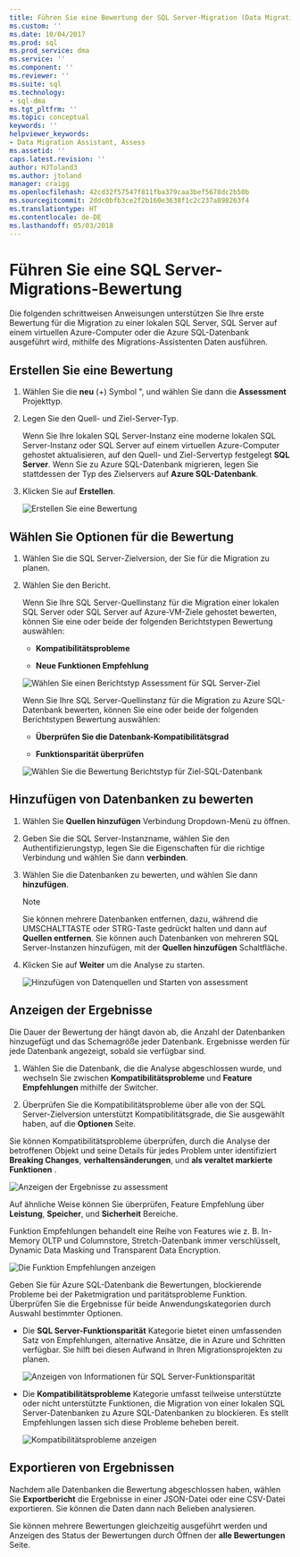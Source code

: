 ```yaml
---
title: Führen Sie eine Bewertung der SQL Server-Migration (Data Migration Assistant) | Microsoft Docs
ms.custom: ''
ms.date: 10/04/2017
ms.prod: sql
ms.prod_service: dma
ms.service: ''
ms.component: ''
ms.reviewer: ''
ms.suite: sql
ms.technology:
- sql-dma
ms.tgt_pltfrm: ''
ms.topic: conceptual
keywords: ''
helpviewer_keywords:
- Data Migration Assistant, Assess
ms.assetid: ''
caps.latest.revision: ''
author: HJToland3
ms.author: jtoland
manager: craigg
ms.openlocfilehash: 42cd32f57547f811fba379caa3bef5678dc2b50b
ms.sourcegitcommit: 2ddc0bfb3ce2f2b160e3638f1c2c237a898263f4
ms.translationtype: HT
ms.contentlocale: de-DE
ms.lasthandoff: 05/03/2018
---
```

# <a name="perform-a-sql-server-migration-assessment"></a>Führen Sie eine SQL Server-Migrations-Bewertung
Die folgenden schrittweisen Anweisungen unterstützen Sie Ihre erste Bewertung für die Migration zu einer lokalen SQL Server, SQL Server auf einem virtuellen Azure-Computer oder die Azure SQL-Datenbank ausgeführt wird, mithilfe des Migrations-Assistenten Daten ausführen.

## <a name="create-an-assessment"></a>Erstellen Sie eine Bewertung

1.  Wählen Sie die **neu** (+) Symbol ", und wählen Sie dann die **Assessment** Projekttyp.

2.  Legen Sie den Quell- und Ziel-Server-Typ.

    Wenn Sie Ihre lokalen SQL Server-Instanz eine moderne lokalen SQL Server-Instanz oder SQL Server auf einem virtuellen Azure-Computer gehostet aktualisieren, auf den Quell- und Ziel-Servertyp festgelegt **SQL Server**. Wenn Sie zu Azure SQL-Datenbank migrieren, legen Sie stattdessen der Typ des Zielservers auf **Azure SQL-Datenbank**.

3.  Klicken Sie auf **Erstellen**.

    ![Erstellen Sie eine Bewertung](../dma/media/NewAssessment.png)

## <a name="choose-assessment-options"></a>Wählen Sie Optionen für die Bewertung

1. Wählen Sie die SQL Server-Zielversion, der Sie für die Migration zu planen.

2. Wählen Sie den Bericht.

   Wenn Sie Ihre SQL Server-Quellinstanz für die Migration einer lokalen SQL Server oder SQL Server auf Azure-VM-Ziele gehostet bewerten, können Sie eine oder beide der folgenden Berichtstypen Bewertung auswählen:

    -   **Kompatibilitätsprobleme**

    -   **Neue Funktionen Empfehlung**

    ![Wählen Sie einen Berichtstyp Assessment für SQL Server-Ziel](../dma/media/AssessmentTypes.png)

   Wenn Sie Ihre SQL Server-Quellinstanz für die Migration zu Azure SQL-Datenbank bewerten, können Sie eine oder beide der folgenden Berichtstypen Bewertung auswählen:

    -   **Überprüfen Sie die Datenbank-Kompatibilitätsgrad**

    -   **Funktionsparität überprüfen**

    ![Wählen Sie die Bewertung Berichtstyp für Ziel-SQL-Datenbank](../dma/media/AssessmentTypes_Azure.png)

## <a name="add-databases-to-assess"></a>Hinzufügen von Datenbanken zu bewerten

1.  Wählen Sie **Quellen hinzufügen** Verbindung Dropdown-Menü zu öffnen.

2.  Geben Sie die SQL Server-Instanzname, wählen Sie den Authentifizierungstyp, legen Sie die Eigenschaften für die richtige Verbindung und wählen Sie dann **verbinden**.

3.  Wählen Sie die Datenbanken zu bewerten, und wählen Sie dann **hinzufügen**.

    > [!NOTE] 
    > Sie können mehrere Datenbanken entfernen, dazu, während die UMSCHALTTASTE oder STRG-Taste gedrückt halten und dann auf **Quellen entfernen**. Sie können auch Datenbanken von mehreren SQL Server-Instanzen hinzufügen, mit der **Quellen hinzufügen** Schaltfläche.

4.  Klicken Sie auf **Weiter** um die Analyse zu starten.

    ![Hinzufügen von Datenquellen und Starten von assessment](../dma/media/SelectDatabase.png)

## <a name="view-results"></a>Anzeigen der Ergebnisse

Die Dauer der Bewertung der hängt davon ab, die Anzahl der Datenbanken hinzugefügt und das Schemagröße jeder Datenbank. Ergebnisse werden für jede Datenbank angezeigt, sobald sie verfügbar sind.

1.  Wählen Sie die Datenbank, die die Analyse abgeschlossen wurde, und wechseln Sie zwischen **Kompatibilitätsprobleme** und **Feature Empfehlungen** mithilfe der Switcher.

2.  Überprüfen Sie die Kompatibilitätsprobleme über alle von der SQL Server-Zielversion unterstützt Kompatibilitätsgrade, die Sie ausgewählt haben, auf die **Optionen** Seite.

Sie können Kompatibilitätsprobleme überprüfen, durch die Analyse der betroffenen Objekt und seine Details für jedes Problem unter identifiziert **Breaking Changes**, **verhaltensänderungen**, und **als veraltet markierte Funktionen** .

![Anzeigen der Ergebnisse zu assessment](../dma/media/ReviewResults.png)

Auf ähnliche Weise können Sie überprüfen, Feature Empfehlung über **Leistung**, **Speicher**, und **Sicherheit** Bereiche.

Funktion Empfehlungen behandelt eine Reihe von Features wie z. B. In-Memory OLTP und Columnstore, Stretch-Datenbank immer verschlüsselt, Dynamic Data Masking und Transparent Data Encryption.

![Die Funktion Empfehlungen anzeigen](../dma/media/FeatureRecommendations.png)

Geben Sie für Azure SQL-Datenbank die Bewertungen, blockierende Probleme bei der Paketmigration und paritätsprobleme Funktion. Überprüfen Sie die Ergebnisse für beide Anwendungskategorien durch Auswahl bestimmter Optionen.

- Die **SQL Server-Funktionsparität** Kategorie bietet einen umfassenden Satz von Empfehlungen, alternative Ansätze, die in Azure und Schritten verfügbar. Sie hilft bei diesen Aufwand in Ihren Migrationsprojekten zu planen.

  ![Anzeigen von Informationen für SQL Server-Funktionsparität](../dma/media/SQLFeatureParity.png)

- Die **Kompatibilitätsprobleme** Kategorie umfasst teilweise unterstützte oder nicht unterstützte Funktionen, die Migration von einer lokalen SQL Server-Datenbanken zu Azure SQL-Datenbanken zu blockieren. Es stellt Empfehlungen lassen sich diese Probleme beheben bereit.

  ![Kompatibilitätsprobleme anzeigen](../dma/media/CompatibilityIssues.png)

## <a name="export-results"></a>Exportieren von Ergebnissen

Nachdem alle Datenbanken die Bewertung abgeschlossen haben, wählen Sie **Exportbericht** die Ergebnisse in einer JSON-Datei oder eine CSV-Datei exportieren. Sie können die Daten dann nach Belieben analysieren.

Sie können mehrere Bewertungen gleichzeitig ausgeführt werden und Anzeigen des Status der Bewertungen durch Öffnen der **alle Bewertungen** Seite.
